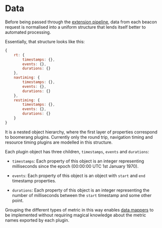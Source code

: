 # Data

Before being passed through
the [extension pipeline][extensions],
data from each beacon request
is normalised into a uniform structure
that lends itself better
to automated processing.

Essentially, that structure
looks like this:

```javascript
{
    rt: {
        timestamps: {},
        events: {},
        durations: {}
    },
    navtiming: {
        timestamps: {},
        events: {},
        durations: {}
    },
    restiming: {
        timestamps: {},
        events: {},
        durations: {}
    }
}
```

It is a nested object hierarchy,
where the first layer of properties
correspond to boomerang plugins.
Currently only the
round trip,
navigation timing
and resource timing
plugins are modelled
in this structure.

Each plugin object
has three children,
`timestamps`,
`events`
and `durations`:

* `timestamps`:
  Each property of this object
  is an integer
  representing milliseconds
  since the epoch
  (00:00:00 UTC
  1st January 1970).

* `events`:
  Each property of this object
  is an object
  with `start`
  and `end`
  timestamp properties.

* `durations`:
  Each property of this object
  is an integer
  representing the number of milliseconds
  between the `start` timestamp
  and some other point.

Grouping
the different types of metric
in this way
enables [data mappers][mappers]
to be implemented
without requiring
magical knowledge
about the metric names
exported by each plugin.

[extensions]: extensions.md
[mappers]: mappers/README.md

